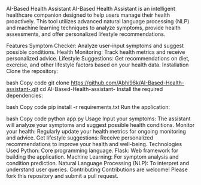 AI-Based Health Assistant
AI-Based Health Assistant is an intelligent healthcare companion designed to help users manage their health proactively. This tool utilizes advanced natural language processing (NLP) and machine learning techniques to analyze symptoms, provide health assessments, and offer personalized lifestyle recommendations.

Features
Symptom Checker: Analyze user-input symptoms and suggest possible conditions.
Health Monitoring: Track health metrics and receive personalized advice.
Lifestyle Suggestions: Get recommendations on diet, exercise, and other lifestyle factors based on your health data.
Installation
Clone the repository:

bash
Copy code
git clone https://github.com/Abhi96k/AI-Based-Health-assistant-.git
cd AI-Based-Health-assistant-
Install the required dependencies:

bash
Copy code
pip install -r requirements.txt
Run the application:

bash
Copy code
python app.py
Usage
Input your symptoms: The assistant will analyze your symptoms and suggest possible health conditions.
Monitor your health: Regularly update your health metrics for ongoing monitoring and advice.
Get lifestyle suggestions: Receive personalized recommendations to improve your health and well-being.
Technologies Used
Python: Core programming language.
Flask: Web framework for building the application.
Machine Learning: For symptom analysis and condition prediction.
Natural Language Processing (NLP): To interpret and understand user queries.
Contributing
Contributions are welcome! Please fork this repository and submit a pull request.
